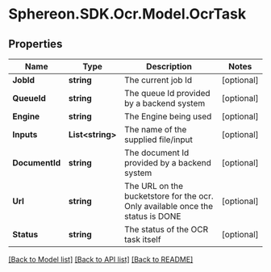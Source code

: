 # Sphereon.SDK.Ocr.Model.OcrTask
## Properties

Name | Type | Description | Notes
------------ | ------------- | ------------- | -------------
**JobId** | **string** | The current job Id | [optional] 
**QueueId** | **string** | The queue Id provided by a backend system | [optional] 
**Engine** | **string** | The Engine being used | [optional] 
**Inputs** | **List&lt;string&gt;** | The name of the supplied file/input | [optional] 
**DocumentId** | **string** | The document Id provided by a backend system | [optional] 
**Url** | **string** | The URL on the bucketstore for the ocr. Only available once the status is DONE | [optional] 
**Status** | **string** | The status of the OCR task itself | [optional] 

[[Back to Model list]](../README.md#documentation-for-models) [[Back to API list]](../README.md#documentation-for-api-endpoints) [[Back to README]](../README.md)

